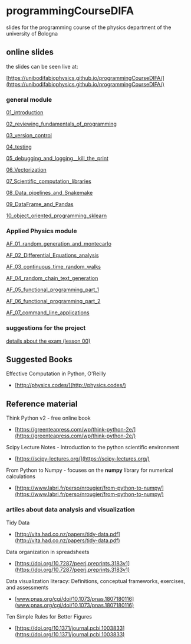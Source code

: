 # programmingCourseDIFA
slides for the programming course of the physics department of the university of Bologna

## online slides
the slides can be seen live at:

[https://unibodifabiophysics.github.io/programmingCourseDIFA/](https://unibodifabiophysics.github.io/programmingCourseDIFA/)

### general module
[01_introduction](./Lesson_01_introduction.slides.html)

[02_reviewing_fundamentals_of_programming](./Lesson_02_reviewing_fundamentals_of_programming.slides.html)

[03_version_control](./Lesson_03_version_control.slides.html)

[04_testing](./Lesson_04_testing.slides.html)

[05_debugging_and_logging__kill_the_print](./Lesson_05_debugging_and_logging__kill_the_print.slides.html)

[06_Vectorization](./Lesson_06_Vectorization.slides.html)

[07_Scientific_computation_libraries](./Lesson_07_Scientific_computation_libraries.slides.html)

[08_Data_pipelines_and_Snakemake](./Lesson_08_Data_pipelines_and_Snakemake.slides.html)

[09_DataFrame_and_Pandas](./Lesson_09_DataFrame_and_Pandas.slides.html)

[10_object_oriented_programming_sklearn](./Lesson_10_object_oriented_programming_sklearn.slides.html)

### Applied Physics module
[AF_01_random_generation_and_montecarlo](./Lesson_AF_01_random_generation_and_montecarlo.slides.html)

[AF_02_Differential_Equations_analysis](./Lesson_AF_02_Differential_Equations_analysis.slides.html)

[AF_03_continuous_time_random_walks](./Lesson_AF_03_continuous_time_random_walks.slides.html)

[AF_04_random_chain_text_generation](./Lesson_AF_04_random_chain_text_generation.slides.html)

[AF_05_functional_programming_part_1](./Lesson_AF_05_functional_programming_part_1.slides.html)

[AF_06_functional_programming_part_2](./Lesson_AF_06_functional_programming_part_2.slides.html)

[AF_07_command_line_applications](./Lesson_AF_07_command_line_applications.slides.html)

### suggestions for the project

[details about the exam (lesson 00)](./Lesson_00_details_about_the_exam.html)

## Suggested Books

Effective Computation in Python, O'Reilly
* [http://physics.codes/](http://physics.codes/)


## Reference material

Think Python v2 - free online book
* [https://greenteapress.com/wp/think-python-2e/](https://greenteapress.com/wp/think-python-2e/)

Scipy Lecture Notes - Introduction to the python scientific environment
* [https://scipy-lectures.org/](https://scipy-lectures.org/)

From Python to Numpy - focuses on the **numpy** library for numerical calculations
* [https://www.labri.fr/perso/nrougier/from-python-to-numpy/](https://www.labri.fr/perso/nrougier/from-python-to-numpy/)

### artiles about data analysis and visualization

Tidy Data
* [http://vita.had.co.nz/papers/tidy-data.pdf](http://vita.had.co.nz/papers/tidy-data.pdf)

Data organization in spreadsheets
* [https://doi.org/10.7287/peerj.preprints.3183v1](https://doi.org/10.7287/peerj.preprints.3183v1)

Data visualization literacy: Definitions, conceptual frameworks, exercises, and assessments
* [www.pnas.org/cgi/doi/10.1073/pnas.1807180116](www.pnas.org/cgi/doi/10.1073/pnas.1807180116)

Ten Simple Rules for Better Figures
* [https://doi.org/10.1371/journal.pcbi.1003833](https://doi.org/10.1371/journal.pcbi.1003833)
